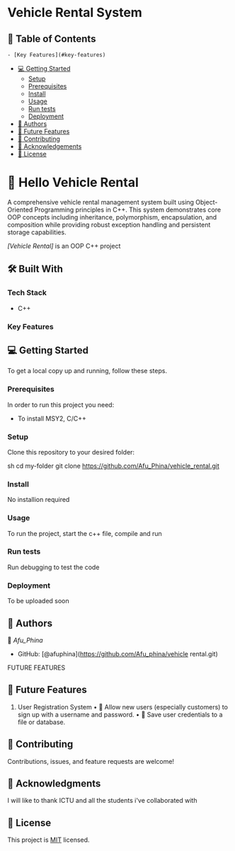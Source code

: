 <a name="readme-top"></a>


  <br/>

  <h1><b>Vehicle Rental System</b></h1>

</div>

## 📗 Table of Contents
    - [Key Features](#key-features)
- [💻 Getting Started](#getting-started)
  - [Setup](#setup)
  - [Prerequisites](#prerequisites)
  - [Install](#install)
  - [Usage](#usage)
  - [Run tests](#run-tests)
  - [Deployment](#deployment)
- [👥 Authors](#authors)
- [🔭 Future Features](#future-features)
- [🤝 Contributing](#contributing)
- [🙏 Acknowledgements](#acknowledgements)
- [📝 License](#license)

# 📖 Hello Vehicle Rental<a name="about-project"></a>

A comprehensive vehicle rental management system built using Object-Oriented Programming principles in C++. This system demonstrates core OOP concepts including inheritance, polymorphism, encapsulation, and composition while providing robust exception handling and persistent storage capabilities.

*[Vehicle Rental]* is an OOP C++ project

## 🛠 Built With <a name="built-with"></a>

### Tech Stack <a name="tech-stack"></a>

- C++

### Key Features <a name="key-features"></a>

## 💻 Getting Started <a name="getting-started"></a>

To get a local copy up and running, follow these steps.

### Prerequisites

In order to run this project you need:

- To install MSY2, C/C++

### Setup

Clone this repository to your desired folder:

sh
  cd my-folder
  git clone https://github.com/Afu_Phina/vehicle_rental.git


### Install
  No installion required


### Usage

To run the project, start the c++ file, compile and run

### Run tests
Run debugging to test the code
### Deployment
To be uploaded soon
## 👥 Authors <a name="authors"></a>

👤 *Afu_Phina*

- GitHub: [@afuphina](https://github.com/Afu_phina/vehicle rental.git)

 FUTURE FEATURES 

 ## 🔭 Future Features <a name="future-features"></a>

1. User Registration System
	•	🔹 Allow new users (especially customers) to sign up with a username and password.
	•	🔐 Save user credentials to a file or database.

  

## 🤝 Contributing <a name="contributing"></a>

Contributions, issues, and feature requests are welcome!

## 🙏 Acknowledgments <a name="acknowledgements"></a>

I will like to thank ICTU and all the students i've collaborated with

## 📝 License <a name="license"></a>

This project is [MIT](./MIT.md) licensed.